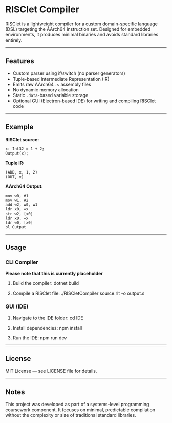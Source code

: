 # RISClet Compiler

RISClet is a lightweight compiler for a custom domain-specific language (DSL) targeting the AArch64 instruction set. Designed for embedded environments, it produces minimal binaries and avoids standard libraries entirely.

---

## Features

- Custom parser using if/switch (no parser generators)
- Tuple-based Intermediate Representation (IR)
- Emits raw AArch64 `.s` assembly files
- No dynamic memory allocation
- Static `.data`-based variable storage
- Optional GUI (Electron-based IDE) for writing and compiling RISClet code

---

## Example

**RISClet source:**
```
x: Int32 = 1 + 2;
Output(x);
```

**Tuple IR:**
```
(ADD, x, 1, 2)
(OUT, x)
```

**AArch64 Output:**
```
mov w0, #1
mov w1, #2
add w2, w0, w1
ldr x0, =x
str w2, [x0]
ldr x0, =x
ldr w0, [x0]
bl Output
```

---

## Usage

### CLI Compiler

**Please note that this is currently placeholder**

1. Build the compiler:
   dotnet build

2. Compile a RISClet file:
   ./RISCletCompiler source.rlt -o output.s

### GUI (IDE)

1. Navigate to the IDE folder:
   cd IDE

2. Install dependencies:
   npm install

3. Run the IDE:
   npm run dev

---

## License

MIT License — see LICENSE file for details.

---

## Notes

This project was developed as part of a systems-level programming coursework component. It focuses on minimal, predictable compilation without the complexity or size of traditional standard libraries.
